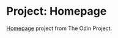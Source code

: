 # Project: Homepage

[Homepage](https://www.theodinproject.com/lessons/node-path-advanced-html-and-css-homepage) project from The Odin Project.
